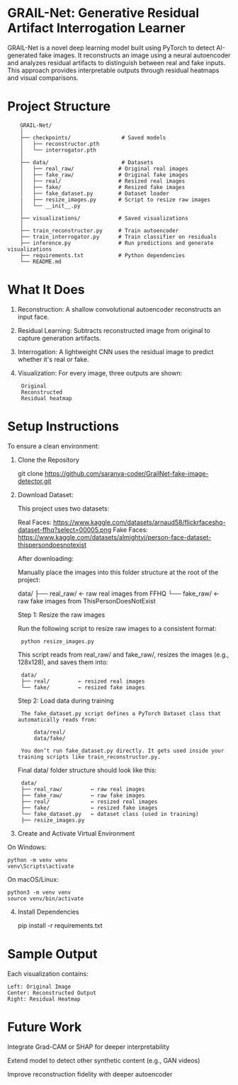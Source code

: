 # GRAIL-Net: Generative Residual Artifact Interrogation Learner

GRAIL-Net is a novel deep learning model built using PyTorch to detect AI-generated fake images. It reconstructs an image using a neural autoencoder and analyzes residual artifacts to distinguish between real and fake inputs. This approach provides interpretable outputs through residual heatmaps and visual comparisons.

# Project Structure


        GRAIL-Net/
        │
        ├── checkpoints/                # Saved models
        │   ├── reconstructor.pth
        │   └── interrogator.pth
        │
        ├── data/                       # Datasets
        │   ├── real_raw/              # Original real images
        │   ├── fake_raw/              # Original fake images
        │   ├── real/                  # Resized real images
        │   ├── fake/                  # Resized fake images
        │   ├── fake_dataset.py        # Dataset loader
        |   ├── resize_images.py       # Script to resize raw images
        │   └── __init__.py
        │
        ├── visualizations/            # Saved visualizations
        │
        ├── train_reconstructor.py     # Train autoencoder
        ├── train_interrogator.py      # Train classifier on residuals
        ├── inference.py               # Run predictions and generate visualizations
        ├── requirements.txt           # Python dependencies
        └── README.md


# What It Does

1. Reconstruction: A shallow convolutional autoencoder reconstructs an input face.

2. Residual Learning: Subtracts reconstructed image from original to capture generation artifacts.

3. Interrogation: A lightweight CNN uses the residual image to predict whether it's real or fake.

4. Visualization: For every image, three outputs are shown:

        Original
        Reconstructed
        Residual heatmap


# Setup Instructions
To ensure a clean environment:

1. Clone the Repository

    git clone https://github.com/saranya-coder/GrailNet-fake-image-detector.git

2. Download Dataset:

    This project uses two datasets:

    Real Faces: https://www.kaggle.com/datasets/arnaud58/flickrfaceshq-dataset-ffhq?select=00005.png
    Fake Faces: https://www.kaggle.com/datasets/almightyj/person-face-dataset-thispersondoesnotexist

    After downloading:

    Manually place the images into this folder structure at the root of the project:


    data/
    ├── real_raw/     ← raw real images from FFHQ
    └── fake_raw/     ← raw fake images from ThisPersonDoesNotExist
    
    Step 1: Resize the raw images
    
    Run the following script to resize raw images to a consistent format:

        python resize_images.py

    This script reads from real_raw/ and fake_raw/, resizes the images (e.g., 128x128), and saves them into:

        data/
        ├── real/         ← resized real images
        └── fake/         ← resized fake images
    
    Step 2: Load data during training

        The fake_dataset.py script defines a PyTorch Dataset class that automatically reads from:

            data/real/
            data/fake/

        You don’t run fake_dataset.py directly. It gets used inside your training scripts like train_reconstructor.py.

    Final data/ folder structure should look like this:
   
        data/
        ├── real_raw/         ← raw real images
        ├── fake_raw/         ← raw fake images
        ├── real/             ← resized real images
        ├── fake/             ← resized fake images
        └── fake_dataset.py   ← dataset class (used in training)
        ├── resize_images.py 

3. Create and Activate Virtual Environment

On Windows:

    python -m venv venv
    venv\Scripts\activate

On macOS/Linux:

    python3 -m venv venv
    source venv/bin/activate

4. Install Dependencies

    pip install -r requirements.txt

# Sample Output

Each visualization contains:

    Left: Original Image
    Center: Reconstructed Output
    Right: Residual Heatmap


# Future Work

Integrate Grad-CAM or SHAP for deeper interpretability

Extend model to detect other synthetic content (e.g., GAN videos)

Improve reconstruction fidelity with deeper autoencoder
